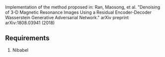 Implementation of the method proposed in: Ran, Maosong, et al. "Denoising of 3-D Magnetic Resonance Images Using a Residual Encoder-Decoder Wasserstein Generative Adversarial Network." arXiv preprint arXiv:1808.03941 (2018)

## Requirements
1. Nibabel
